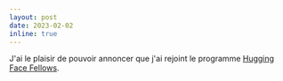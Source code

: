 ```yaml
---
layout: post
date: 2023-02-02
inline: true
---
```


J'ai le plaisir de pouvoir annoncer que j'ai rejoint le programme [Hugging Face Fellows](https://huggingface.co/hugging-fellows).
